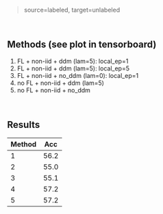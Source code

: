 > source=labeled, target=unlabeled

<br>

## Methods (see plot in tensorboard)
1. FL + non-iid + ddm (lam=5): local_ep=1
1. FL + non-iid + ddm (lam=5): local_ep=5
1. FL + non-iid + no_ddm (lam=0): local_ep=1
1. no FL + non-iid + ddm (lam=5)
1. no FL + non-iid + no_ddm
<br>

## Results
| Method | Acc |
|---|---|
| 1 | 56.2 |
| 2 | 55.0 |
| 3 | 55.1 |
| 4 | 57.2 |
| 5 | 57.2 |
